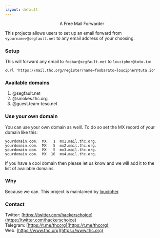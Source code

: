 ```yaml
---
layout: default
---
```


<div style="text-align:center">A Free Mail Forwarder</div>

This projects allows users to set up an email forward from ```<yourname>@segfault.net``` to any email address of your choosing.

### Setup

This will forward any email to ```foobar@segfault.net``` to ```loucipher@tuto.io```:
```shell
curl 'https://mail.thc.org/register?name=foobar&to=loucipher@tuta.io'
```

### Available domains

1. @segfault.net
1. @smokes.thc.org
1. @guest.team-teso.net

### Use your own domain

You can use your own domain as well!. To do so set the MX record of your domain like this:
```
yourdomain.com.  MX   1  mx1.mail.thc.org.
yourdomain.com.  MX   5  mx2.mail.thc.org.
yourdomain.com.  MX   5  mx3.mail.thc.org.
yourdomain.com.  MX  10  mx4.mail.thc.org.
```

If you have a cool domain then please let us know and we will add it to the list of available domains.

### Why

Because we can. This project is maintained by [loucipher](https://t.me/thcorg).

### Contact

Twitter: [https://twitter.com/hackerschoice](https://twitter.com/hackerschoice)  
Telegram: [https://t.me/thcorg](https://t.me/thcorg)  
Web: [https://www.thc.org](https://www.thc.org)  
